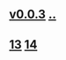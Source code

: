 ## [v0.0.3](https://github.com/shanuan/chinese/edit/master/Issues/readme.md) [..](..)
## [13](13) [14](14)
